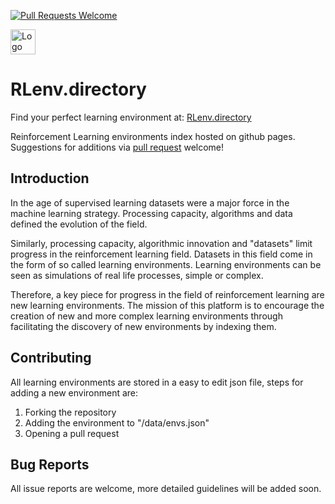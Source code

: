 [![Pull Requests Welcome](https://img.shields.io/badge/PRs-welcome-brightgreen.svg?style=flat-square)](http://makeapullrequest.com)

<img src="https://rlenv.directory/assets/images/brain.svg" alt="Logo" width="40px" height="40px">

# RLenv.directory

Find your perfect learning environment at: [RLenv.directory](http://rlenv.directory)

Reinforcement Learning environments index hosted on github pages. Suggestions for additions via [pull request](http://makeapullrequest.com) welcome!

## Introduction

In the age of supervised learning datasets were a major force in the machine learning strategy. Processing capacity, algorithms and data defined the evolution of the field.

Similarly, processing capacity, algorithmic innovation and "datasets" limit progress in the reinforcement learning field. Datasets in this field come in the form of so called learning environments. Learning environments can be seen as simulations of real life processes, simple or complex. 

Therefore, a key piece for progress in the field of reinforcement learning are new learning environments. The mission of this platform is to encourage the creation of new and more complex learning environments through facilitating the discovery of new environments by indexing them.

## Contributing

All learning environments are stored in a easy to edit json file, steps for adding a new environment are:

1. Forking the repository
2. Adding the environment to "/data/envs.json"
3. Opening a pull request

## Bug Reports

All issue reports are welcome, more detailed guidelines will be added soon.
